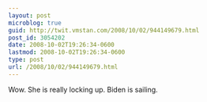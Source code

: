 ```yaml
---
layout: post
microblog: true
guid: http://twit.vmstan.com/2008/10/02/944149679.html
post_id: 3054202
date: 2008-10-02T19:26:34-0600
lastmod: 2008-10-02T19:26:34-0600
type: post
url: /2008/10/02/944149679.html
---
```

Wow. She is really locking up. Biden is sailing.
